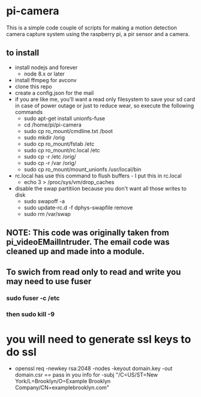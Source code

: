 # pi-camera
This is a simple code couple of scripts for making a motion detection camera capture system using the raspberry pi, a pir sensor and a camera.

## to install
- install nodejs and forever
  - node 8.x or later
- install ffmpeg for avconv
- clone this repo 
- create a config.json for the mail 
- if you are like me, you'll want a read only filesystem to save your sd card in case of power outage or just to reduce wear, so execute the following commands
  - sudo apt-get install unionfs-fuse
  - cd /home/pi/pi-camera
  - sudo cp ro_mount/cmdline.txt /boot
  - sudo mkdir /orig
  - sudo cp ro_mount/fstab /etc
  - sudo cp ro_mount/rc.local /etc
  - sudo cp -r /etc /orig/
  - sudo cp -r /var /orig/
  - sudo cp ro_mount/mount_unionfs /usr/local/bin
- rc.local has use this command to flush buffers - I put this in rc.local
  - echo 3 > /proc/sys/vm/drop_caches
- disable the swap partitiion because you don't want all those writes to disk
  - sudo swapoff -a
  - sudo update-rc.d -f dphys-swapfile remove
  - sudo rm /var/swap

## NOTE: This code was originally taken from pi_videoEMailIntruder.  The email code was cleaned up and made into a module.  

## To swich from read only to read and write you may need to use fuser
### sudo fuser -c /etc
### then sudo kill -9 <pids>

# you will need to generate ssl keys to do ssl
- openssl req -newkey rsa:2048 -nodes -keyout domain.key -out domain.csr
== pass in you info for -subj "/C=US/ST=New York/L=Brooklyn/O=Example Brooklyn Company/CN=examplebrooklyn.com"

